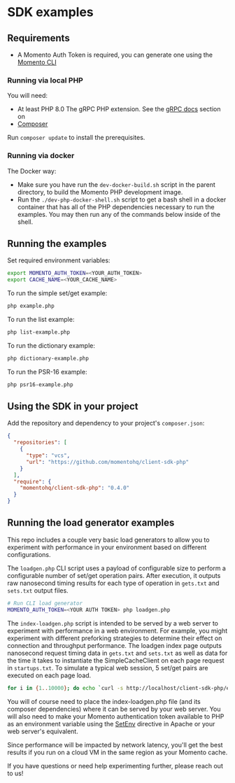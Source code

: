 # SDK examples

## Requirements

- A Momento Auth Token is required, you can generate one using
  the [Momento CLI](https://github.com/momentohq/momento-cli)

### Running via local PHP

You will need:

- At least PHP 8.0
  The gRPC PHP extension. See the [gRPC docs](https://github.com/grpc/grpc/blob/v1.46.3/src/php/README.md) section on
- [Composer](https://getcomposer.org/doc/00-intro.md)

Run `composer update` to install the prerequisites.

### Running via docker

The Docker way:

- Make sure you have run the `dev-docker-build.sh` script in the parent directory, to build the Momento PHP development
  image.
- Run the `./dev-php-docker-shell.sh` script to get a bash shell in a docker container that has all of the PHP dependencies
  necessary to run the examples.  You may then run any of the commands below inside of the shell.

## Running the examples

Set required environment variables:

```bash
export MOMENTO_AUTH_TOKEN=<YOUR_AUTH_TOKEN>
export CACHE_NAME=<YOUR_CACHE_NAME>
```

To run the simple set/get example:

```bash
php example.php
```

To run the list example:

```bash
php list-example.php
```

To run the dictionary example:

```bash
php dictionary-example.php
```

To run the PSR-16 example:

```bash
php psr16-example.php
```

## Using the SDK in your project

Add the repository and dependency to your project's `composer.json`:

```json
{
  "repositories": [
    {
      "type": "vcs",
      "url": "https://github.com/momentohq/client-sdk-php"
    }
  ],
  "require": {
    "momentohq/client-sdk-php": "0.4.0"
  }
}
```

## Running the load generator examples

This repo includes a couple very basic load generators to allow you to experiment
with performance in your environment based on different configurations.

The `loadgen.php` CLI script uses a payload of configurable size to perform a configurable
number of set/get operation pairs. After execution, it outputs raw nanosecond timing
results for each type of operation in `gets.txt` and `sets.txt` output files.

```bash
# Run CLI load generator
MOMENTO_AUTH_TOKEN=<YOUR AUTH TOKEN> php loadgen.php
```

The `index-loadgen.php` script is intended to be served by a web server to experiment
with performance in a web environment. For example, you might experiment with different
preforking strategies to determine their effect on connection and throughput performance.
The loadgen index page outputs nanosecond request timing data in `gets.txt` and `sets.txt`
as well as data for the time it takes to instantiate the SimpleCacheClient on each page
request in `startups.txt`. To simulate a typical web session, 5 set/get pairs are executed
on each page load.

```bash
for i in {1..10000}; do echo `curl -s http://localhost/client-sdk-php/examples/index-loadgen.php`; done
```

You will of course need to place the index-loadgen.php file (and its composer dependencies)
where it can be served by your web server. You will also need to make your Momento authentication
token available to PHP as an environment variable using the
[SetEnv](https://httpd.apache.org/docs/2.4/mod/mod_env.html) directive in Apache or your web
server's equivalent.

Since performance will be impacted by network latency, you'll get the best
results if you run on a cloud VM in the same region as your Momento cache.

If you have questions or need help experimenting further, please reach out to us!
